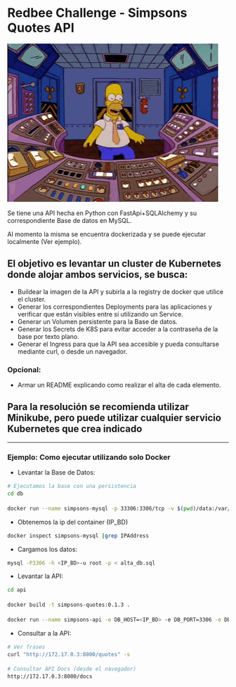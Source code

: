 # Redbee Challenge - Simpsons Quotes API

![homer-console](images/homer-simpson.gif)

Se tiene una API hecha en Python con FastApi+SQLAlchemy y su correspondiente Base de datos en MySQL.

Al momento la misma se encuentra dockerizada y se puede ejecutar localmente (Ver ejemplo).

## El objetivo es levantar un cluster de Kubernetes donde alojar ambos servicios, se busca:

* Buildear la imagen de la API y subirla a la registry de docker que utilice el cluster.
* Generar los correspondientes Deployments para las aplicaciones y verificar que están visibles entre sí utilizando un Service.
* Generar un Volumen persistente para la Base de datos.
* Generar los Secrets de K8S para evitar acceder a la contraseña de la base por texto plano.
* Generar el Ingress para que la API sea accesible y pueda consultarse mediante curl, o desde un navegador.

### Opcional:

* Armar un README explicando como realizar el alta de cada elemento.

## Para la resolución se recomienda utilizar Minikube, pero puede utilizar cualquier servicio Kubernetes que crea indicado
---
### Ejemplo: Como ejecutar utilizando solo Docker

* Levantar la Base de Datos:

```bash
# Ejecutamos la base con una persistencia
cd db

docker run --name simpsons-mysql -p 33306:3306/tcp -v $(pwd)/data:/var/lib/mysql -e MYSQL_ROOT_PASSWORD=Password123 -d mysql:8.0.29
```

* Obtenemos la ip del container (IP_BD)

```bash
docker inspect simpsons-mysql |grep IPAddress
```

* Cargamos los datos:

```bash
mysql -P3306 -h <IP_BD>-u root -p < alta_db.sql
```

* Levantar la API:

```bash
cd api

docker build -t simpsons-quotes:0.1.3 .

docker run --name simpsons-api -e DB_HOST=<IP_BD> -e DB_PORT=3306 -e DB_USER=root -e DB_PASS=Password123 simpsons-quotes:0.1.3
```

* Consultar a la API:

```bash
# Ver frases
curl "http://172.17.0.3:8000/quotes" -s

# Consultar API Docs (desde el navegador)
http://172.17.0.3:8000/docs
```